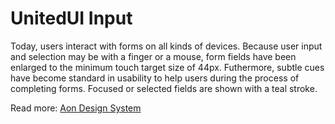 # UnitedUI Input

Today, users interact with forms on all kinds of devices. Because user input and selection may be with a finger or a mouse, form fields have been enlarged to the minimum touch target size of 44px. Futhermore, subtle cues have become standard in usability to help users during the process of completing forms. Focused or selected fields are shown with a teal stroke.

Read more: [Aon Design System](https://designsystem.aon.com/)

